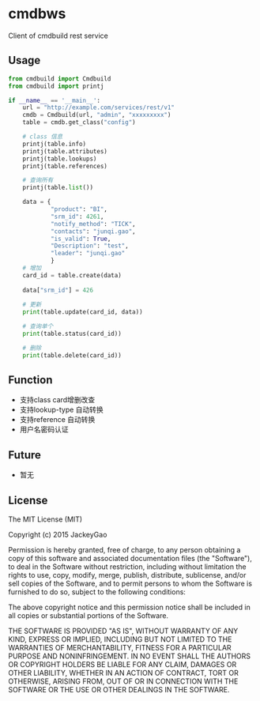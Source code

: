 # cmdbws
Client of cmdbuild rest service 


## Usage

```python
from cmdbuild import Cmdbuild
from cmdbuild import printj

if __name__ == '__main__':
    url = "http://example.com/services/rest/v1"
    cmdb = Cmdbuild(url, "admin", "xxxxxxxxx")
    table = cmdb.get_class("config")

    # class 信息
    printj(table.info)
    printj(table.attributes)
    printj(table.lookups)
    printj(table.references)

    # 查询所有
    printj(table.list())

    data = {
            "product": "BI",
            "srm_id": 4261,
            "notify_method": "TICK",
            "contacts": "junqi.gao",
            "is_valid": True,
            "Description": "test",
            "leader": "junqi.gao"
            }
    # 增加
    card_id = table.create(data)
    
    data["srm_id"] = 426
    
    # 更新
    print(table.update(card_id, data))

    # 查询单个
    print(table.status(card_id))

    # 删除
    print(table.delete(card_id))

```

## Function

* 支持class card增删改查
* 支持lookup-type 自动转换
* 支持reference 自动转换
* 用户名密码认证

## Future

* 暂无


## License

The MIT License (MIT)

Copyright (c) 2015 JackeyGao

Permission is hereby granted, free of charge, to any person obtaining a copy
of this software and associated documentation files (the "Software"), to deal
in the Software without restriction, including without limitation the rights
to use, copy, modify, merge, publish, distribute, sublicense, and/or sell
copies of the Software, and to permit persons to whom the Software is
furnished to do so, subject to the following conditions:

The above copyright notice and this permission notice shall be included in all
copies or substantial portions of the Software.

THE SOFTWARE IS PROVIDED "AS IS", WITHOUT WARRANTY OF ANY KIND, EXPRESS OR
IMPLIED, INCLUDING BUT NOT LIMITED TO THE WARRANTIES OF MERCHANTABILITY,
FITNESS FOR A PARTICULAR PURPOSE AND NONINFRINGEMENT. IN NO EVENT SHALL THE
AUTHORS OR COPYRIGHT HOLDERS BE LIABLE FOR ANY CLAIM, DAMAGES OR OTHER
LIABILITY, WHETHER IN AN ACTION OF CONTRACT, TORT OR OTHERWISE, ARISING FROM,
OUT OF OR IN CONNECTION WITH THE SOFTWARE OR THE USE OR OTHER DEALINGS IN THE
SOFTWARE.

